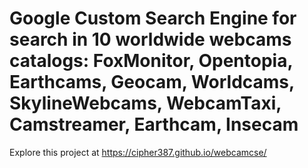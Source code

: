 <h1>Google Custom Search Engine for search in 10 worldwide webcams catalogs: FoxMonitor, Opentopia, Earthcams, Geocam, Worldcams, SkylineWebcams, WebcamTaxi, Camstreamer, Earthcam, Insecam</h1>

Explore this project at https://cipher387.github.io/webcamcse/
